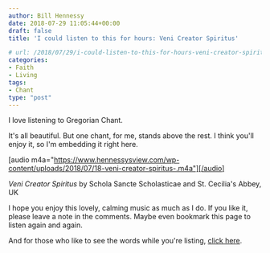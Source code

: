 ```yaml
---
author: Bill Hennessy
date: 2018-07-29 11:05:44+00:00
draft: false
title: 'I could listen to this for hours: Veni Creator Spiritus'

# url: /2018/07/29/i-could-listen-to-this-for-hours-veni-creator-spiritus/
categories:
- Faith
- Living
tags:
- Chant
type: "post"
---
```


I love listening to Gregorian Chant.

It's all beautiful. But one chant, for me, stands above the rest. I think you'll enjoy it, so I'm embedding it right here.

[audio m4a="https://www.hennessysview.com/wp-content/uploads/2018/07/18-veni-creator-spiritus-.m4a"][/audio]

_Veni Creator Spiritus_ by Schola Sancte Scholasticae and St. Cecilia's Abbey, UK

I hope you enjoy this lovely, calming music as much as I do. If you like it, please leave a note in the comments. Maybe even bookmark this page to listen again and again.

And for those who like to see the words while you're listing, [click here](https://gregorian-chant-hymns.com/hymns-2/veni-creator-spiritus.html).



